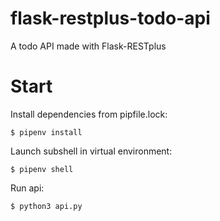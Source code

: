 # flask-restplus-todo-api
A todo API made with Flask-RESTplus 

Start
============

Install dependencies from pipfile.lock:

    $ pipenv install
    
Launch subshell in virtual environment:

    $ pipenv shell

Run api:

    $ python3 api.py
